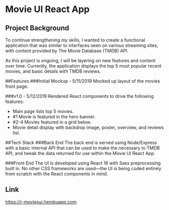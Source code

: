 # Movie UI React App

## Project Background

To continue strengthening my skills, I wanted to create a functional application that was similar to interfaces seen on various streaming sites, with content provided by The Movie Database (TMDB) API.

As this project is ongoing, I will be layering on new features and content over time. Currently, the application displays the top 5 most popular recent movies, and basic details with TMDB reviews.

##Features
###Initial Mockup - 5/11/2019
Mocked up layout of the movies front page.

###v1.0 - 5/12/2019
Rendered React components to drive the following features:

- Main page lists top 5 movies.
- #1 Movie is featured in the hero banner.
- #2-4 Movies featured in a grid below.
- Movie detail display with backdrop image, poster, overview, and reviews list.

##Tech Stack
###Back End
The back end is served using Node/Express with a basic internal API that can be used to make the necessary to TMDB API, and tweak the data returned for use within the Movie UI React App.

###Front End
The UI is developed using React 16 with Sass preprocessing built in. No other CSS frameworks are used—the UI is being coded entirely from scratch with the React components in mind.

## Link

https://r-moviesui.herokuapp.com
